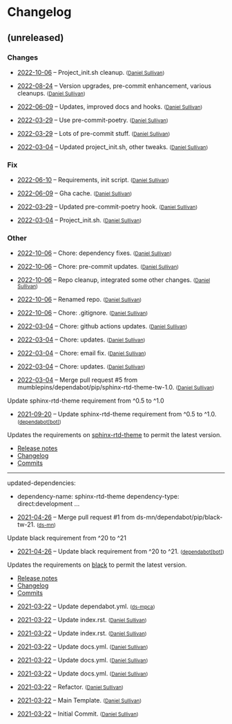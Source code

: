 # Changelog


## (unreleased)

### Changes

  * [2022-10-06](053b0804e8ae870e4692edbccafcfe5fefdbc396) – Project_init.sh cleanup.  <small>([Daniel Sullivan](mailto:daniel.j.sullivan@state.mn.us))</small>

  * [2022-08-24](ff902eff55ebf80d19708fbe54fa6c8df5d3e6d2) – Version upgrades, pre-commit enhancement, various cleanups.  <small>([Daniel Sullivan](mailto:mumblepins@users.noreply.github.com))</small>

  * [2022-06-09](a644aa527ea0028766cce6d799ec229d5f7ff06f) – Updates, improved docs and hooks.  <small>([Daniel Sullivan](mailto:mumblepins@users.noreply.github.com))</small>

  * [2022-03-29](d8082cc6abe6b231301c8b798a99e7951fec9863) – Use pre-commit-poetry.  <small>([Daniel Sullivan](mailto:mumblepins@users.noreply.github.com))</small>

  * [2022-03-29](45c98cf846d3f8e66e8af84faeb85e972fce1875) – Lots of pre-commit stuff.  <small>([Daniel Sullivan](mailto:mumblepins@users.noreply.github.com))</small>

  * [2022-03-04](d764b37de6d15ac04eb8ccf1d70272bfce3689e8) – Updated project_init.sh, other tweaks.  <small>([Daniel Sullivan](mailto:daniel.j.sullivan@state.mn.us))</small>

### Fix

  * [2022-06-10](e92423dc9b9969f7b94187bae7a864193994f1c6) – Requirements, init script.  <small>([Daniel Sullivan](mailto:mumblepins@users.noreply.github.com))</small>

  * [2022-06-09](6377f60126b3fd1cda995ee1ce78f5d9dc801af6) – Gha cache.  <small>([Daniel Sullivan](mailto:mumblepins@users.noreply.github.com))</small>

  * [2022-03-29](fc48c667ab754dce6f529d36979d1c5ded338f9d) – Updated pre-commit-poetry hook.  <small>([Daniel Sullivan](mailto:mumblepins@users.noreply.github.com))</small>

  * [2022-03-04](27494e8f3e4ecba320a686b8ab0faadadddd509c) – Project_init.sh.  <small>([Daniel Sullivan](mailto:daniel.j.sullivan@state.mn.us))</small>

### Other

  * [2022-10-06](b60ae2e2e0b5ce5dadb27648f6aa4876e53a3bed) – Chore: dependency fixes.  <small>([Daniel Sullivan](mailto:daniel.j.sullivan@state.mn.us))</small>

  * [2022-10-06](47681f5a149d6c57214c4bb6f7c3031ec0b6e0a9) – Chore: pre-commit updates.  <small>([Daniel Sullivan](mailto:daniel.j.sullivan@state.mn.us))</small>

  * [2022-10-06](425e4d35351064f00f848c559253302eb7ad6498) – Repo cleanup, integrated some other changes.  <small>([Daniel Sullivan](mailto:daniel.j.sullivan@state.mn.us))</small>

  * [2022-10-06](788345bac847a92ad20c148138905a206495a23e) – Renamed repo.  <small>([Daniel Sullivan](mailto:daniel.j.sullivan@state.mn.us))</small>

  * [2022-10-06](a46db1df8182078da6b85868f202280e8377609e) – Chore: .gitignore.  <small>([Daniel Sullivan](mailto:mumblepins@users.noreply.github.com))</small>

  * [2022-03-04](23642dcebd55d65d3668990a1a8a0f928f21c88d) – Chore: github actions updates.  <small>([Daniel Sullivan](mailto:daniel.j.sullivan@state.mn.us))</small>

  * [2022-03-04](fb9349179dc37abe7d2bfef53d38744e922337b1) – Chore: updates.  <small>([Daniel Sullivan](mailto:daniel.j.sullivan@state.mn.us))</small>

  * [2022-03-04](0dcb321e9f5d4316b44ba3b4d781e3a70a05b4d9) – Chore: email fix.  <small>([Daniel Sullivan](mailto:daniel.j.sullivan@state.mn.us))</small>

  * [2022-03-04](8215620b39d6c42089700a0a0aae8895a4286069) – Chore: updates.  <small>([Daniel Sullivan](mailto:daniel.j.sullivan@state.mn.us))</small>

  * [2022-03-04](39b0e0ba20c76c999abe9bd144e5ab2ef736121d) – Merge pull request #5 from mumblepins/dependabot/pip/sphinx-rtd-theme-tw-1.0.  <small>([Daniel Sullivan](mailto:mumblepins@users.noreply.github.com))</small>

  Update sphinx-rtd-theme requirement from ^0.5 to ^1.0

  * [2021-09-20](3c0752b3f21e39d83067c12d0d2badd00e6f3a91) – Update sphinx-rtd-theme requirement from ^0.5 to ^1.0.  <small>([dependabot[bot]](mailto:49699333+dependabot[bot]@users.noreply.github.com))</small>

  Updates the requirements on [sphinx-rtd-theme](https://github.com/readthedocs/sphinx_rtd_theme) to permit the latest version.
  - [Release notes](https://github.com/readthedocs/sphinx_rtd_theme/releases)
  - [Changelog](https://github.com/readthedocs/sphinx_rtd_theme/blob/master/docs/changelog.rst)
  - [Commits](https://github.com/readthedocs/sphinx_rtd_theme/compare/0.5.0...1.0.0)

  ---
  updated-dependencies:
  - dependency-name: sphinx-rtd-theme
    dependency-type: direct:development
  ...

  * [2021-04-26](42cb17ac9c46835ec3a87b0041db0f1f636168f3) – Merge pull request #1 from ds-mn/dependabot/pip/black-tw-21.  <small>([ds-mn](mailto:57496265+ds-mn@users.noreply.github.com))</small>

  Update black requirement from ^20 to ^21

  * [2021-04-26](47cd55c68b543d1c9e2e1cc6f9804f72de01bf0e) – Update black requirement from ^20 to ^21.  <small>([dependabot[bot]](mailto:49699333+dependabot[bot]@users.noreply.github.com))</small>

  Updates the requirements on [black](https://github.com/psf/black) to permit the latest version.
  - [Release notes](https://github.com/psf/black/releases)
  - [Changelog](https://github.com/psf/black/blob/master/CHANGES.md)
  - [Commits](https://github.com/psf/black/commits)

  * [2021-03-22](6926f74860bc29bcc79fed83720579859bb1795a) – Update dependabot.yml.  <small>([ds-mpca](mailto:57496265+ds-mpca@users.noreply.github.com))</small>

  * [2021-03-22](7ac9fdd3b2c72bf0a91b651e1e60db7989458dac) – Update index.rst.  <small>([Daniel Sullivan](mailto:daniel.sullivan@state.mn.us))</small>

  * [2021-03-22](16f3674b37c8de9dd0785500ee2593321056312b) – Update index.rst.  <small>([Daniel Sullivan](mailto:daniel.sullivan@state.mn.us))</small>

  * [2021-03-22](3ede10f42bf9abb841376f28b15dc4f98b804fc6) – Update docs.yml.  <small>([Daniel Sullivan](mailto:daniel.sullivan@state.mn.us))</small>

  * [2021-03-22](501e90af59c001f38f7d4fe6df2a2a5b8fa0d0e2) – Update docs.yml.  <small>([Daniel Sullivan](mailto:daniel.sullivan@state.mn.us))</small>

  * [2021-03-22](be220787d5bad4ed954f62b727864b7bf485888a) – Update docs.yml.  <small>([Daniel Sullivan](mailto:daniel.sullivan@state.mn.us))</small>

  * [2021-03-22](5be93d1117067b73ac39e27cb5f6d3c114938f1d) – Refactor.  <small>([Daniel Sullivan](mailto:daniel.sullivan@state.mn.us))</small>

  * [2021-03-22](7c5eedfefb0ca9a8f4f5b2b47f5b2c324ca4920e) – Main Template.  <small>([Daniel Sullivan](mailto:daniel.sullivan@state.mn.us))</small>

  * [2021-03-22](8a4962d23bbcedd6b1f888b68bfd6c21f56cf273) – Initial Commit.  <small>([Daniel Sullivan](mailto:daniel.sullivan@state.mn.us))</small>


